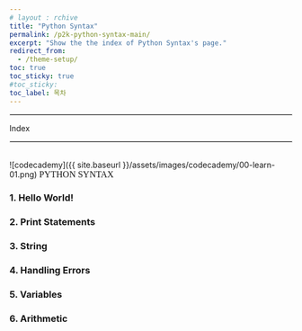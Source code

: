 ```yaml
---
# layout : rchive
title: "Python Syntax"
permalink: /p2k-python-syntax-main/
excerpt: "Show the the index of Python Syntax's page."
redirect_from:
  - /theme-setup/
toc: true
toc_sticky: true
#toc_sticky:
toc_label: 목차
---
```


  
   
<hr style="border: solid 1px #dddddd ;">    
Index    

<hr style="border: solid 1px #dddddd ;">    
<br>
![codecademy]({{ site.baseurl }}/assets/images/codecademy/00-learn-01.png)    
<font size="3"  face="돋움">PYTHON SYNTAX</font> 

### 1. Hello World!    

### 2. Print Statements    

### 3. String    

### 4. Handling Errors    

### 5. Variables    

### 6. Arithmetic    

